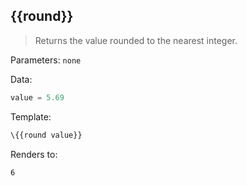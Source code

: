 ## \{{round}}

> Returns the value rounded to the nearest integer.

Parameters: `none`

Data:

```js
value = 5.69
```
Template:

```handlebars
\{{round value}}
```
Renders to:

```
6
```
